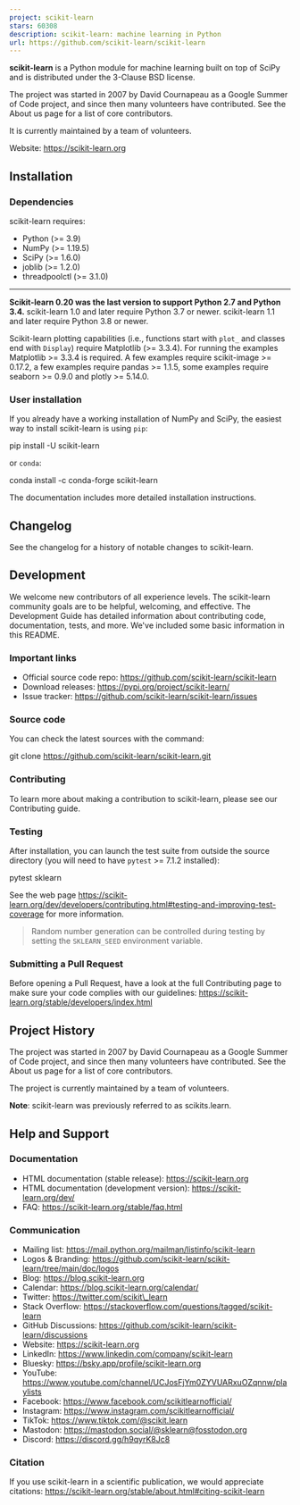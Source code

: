 ```yaml
---
project: scikit-learn
stars: 60308
description: scikit-learn: machine learning in Python
url: https://github.com/scikit-learn/scikit-learn
---
```


**scikit-learn** is a Python module for machine learning built on top of SciPy and is distributed under the 3-Clause BSD license.

The project was started in 2007 by David Cournapeau as a Google Summer of Code project, and since then many volunteers have contributed. See the About us page for a list of core contributors.

It is currently maintained by a team of volunteers.

Website: https://scikit-learn.org

Installation
------------

### Dependencies

scikit-learn requires:

-   Python (>= 3.9)
-   NumPy (>= 1.19.5)
-   SciPy (>= 1.6.0)
-   joblib (>= 1.2.0)
-   threadpoolctl (>= 3.1.0)

* * *

**Scikit-learn 0.20 was the last version to support Python 2.7 and Python 3.4.** scikit-learn 1.0 and later require Python 3.7 or newer. scikit-learn 1.1 and later require Python 3.8 or newer.

Scikit-learn plotting capabilities (i.e., functions start with `plot_` and classes end with `Display`) require Matplotlib (>= 3.3.4). For running the examples Matplotlib >= 3.3.4 is required. A few examples require scikit-image >= 0.17.2, a few examples require pandas >= 1.1.5, some examples require seaborn >= 0.9.0 and plotly >= 5.14.0.

### User installation

If you already have a working installation of NumPy and SciPy, the easiest way to install scikit-learn is using `pip`:

pip install -U scikit-learn

or `conda`:

conda install -c conda-forge scikit-learn

The documentation includes more detailed installation instructions.

Changelog
---------

See the changelog for a history of notable changes to scikit-learn.

Development
-----------

We welcome new contributors of all experience levels. The scikit-learn community goals are to be helpful, welcoming, and effective. The Development Guide has detailed information about contributing code, documentation, tests, and more. We've included some basic information in this README.

### Important links

-   Official source code repo: https://github.com/scikit-learn/scikit-learn
-   Download releases: https://pypi.org/project/scikit-learn/
-   Issue tracker: https://github.com/scikit-learn/scikit-learn/issues

### Source code

You can check the latest sources with the command:

git clone https://github.com/scikit-learn/scikit-learn.git

### Contributing

To learn more about making a contribution to scikit-learn, please see our Contributing guide.

### Testing

After installation, you can launch the test suite from outside the source directory (you will need to have `pytest` >= 7.1.2 installed):

pytest sklearn

See the web page https://scikit-learn.org/dev/developers/contributing.html#testing-and-improving-test-coverage for more information.

> Random number generation can be controlled during testing by setting the `SKLEARN_SEED` environment variable.

### Submitting a Pull Request

Before opening a Pull Request, have a look at the full Contributing page to make sure your code complies with our guidelines: https://scikit-learn.org/stable/developers/index.html

Project History
---------------

The project was started in 2007 by David Cournapeau as a Google Summer of Code project, and since then many volunteers have contributed. See the About us page for a list of core contributors.

The project is currently maintained by a team of volunteers.

**Note**: scikit-learn was previously referred to as scikits.learn.

Help and Support
----------------

### Documentation

-   HTML documentation (stable release): https://scikit-learn.org
-   HTML documentation (development version): https://scikit-learn.org/dev/
-   FAQ: https://scikit-learn.org/stable/faq.html

### Communication

-   Mailing list: https://mail.python.org/mailman/listinfo/scikit-learn
-   Logos & Branding: https://github.com/scikit-learn/scikit-learn/tree/main/doc/logos
-   Blog: https://blog.scikit-learn.org
-   Calendar: https://blog.scikit-learn.org/calendar/
-   Twitter: https://twitter.com/scikit\_learn
-   Stack Overflow: https://stackoverflow.com/questions/tagged/scikit-learn
-   GitHub Discussions: https://github.com/scikit-learn/scikit-learn/discussions
-   Website: https://scikit-learn.org
-   LinkedIn: https://www.linkedin.com/company/scikit-learn
-   Bluesky: https://bsky.app/profile/scikit-learn.org
-   YouTube: https://www.youtube.com/channel/UCJosFjYm0ZYVUARxuOZqnnw/playlists
-   Facebook: https://www.facebook.com/scikitlearnofficial/
-   Instagram: https://www.instagram.com/scikitlearnofficial/
-   TikTok: https://www.tiktok.com/@scikit.learn
-   Mastodon: https://mastodon.social/@sklearn@fosstodon.org
-   Discord: https://discord.gg/h9qyrK8Jc8

### Citation

If you use scikit-learn in a scientific publication, we would appreciate citations: https://scikit-learn.org/stable/about.html#citing-scikit-learn
